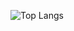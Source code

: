 ![Top Langs](https://github-readme-stats.vercel.app/api/top-langs/?username=y-dada-dev\&layout=compact&langs_count=92&hide=PLpgSQL)
